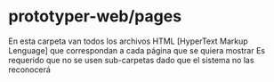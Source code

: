 # prototyper-web/pages
En esta carpeta van todos los archivos HTML [HyperText Markup Lenguage] que correspondan a cada página que se quiera mostrar
Es requerido que no se usen sub-carpetas dado que el sistema no las reconocerá